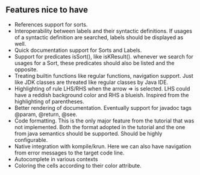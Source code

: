 ## Features nice to have

- References support for sorts.
- Interoperability between labels and their syntactic definitions. If usages of a syntactic definition are searched, labels should be displayed as well.
- Quick documentation support for Sorts and Labels.
- Support for predicates isSort(), like isKResult(). whenever we search for usages for a Sort, these predicates should also be listed and the opposite.
- Treating builtin functions like regular functions, navigation support. Just like JDK classes are threated like regular classes by Java IDE.
- Highlighting of rule LHS/RHS when the arrow => is selected. LHS could have a reddish background color and RHS a blueish. Inspired from the highlighting of parentheses.
- Better rendering of documentation. Eventually support for javadoc tags @param, @return, @see.
- Code formatting. This is the only major feature from the tutorial that was not implemented. Both the format adopted in the tutorial and the one from java semantics should be supported. Should be highly configurable.
- Native integration with kompile/krun. Here we can also have navigation from error messages to the target code line.
- Autocomplete in various contexts
- Coloring the cells according to their color attribute.
